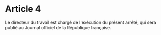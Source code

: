 # Article 4

Le directeur du travail est chargé de l'exécution du présent arrêté, qui sera publié au Journal officiel de la République française.
